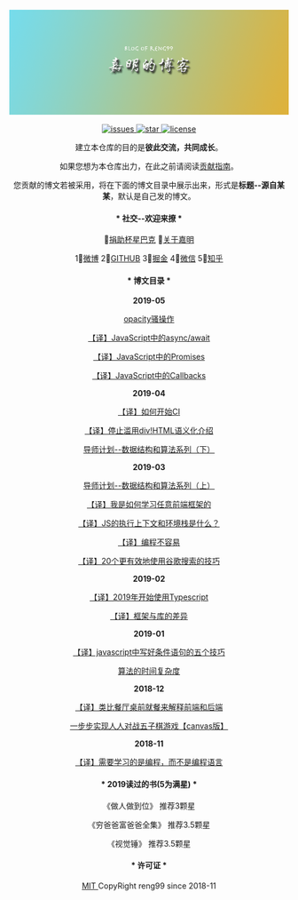 <p align="center"><a href="https://github.com/reng99/blogs"><img src="./src/imgs/banner.png" alt="banner" /></a></p>

<p align="center">
    <a href="https://github.com/reng99/blogs/issues">
        <img src="https://img.shields.io/github/issues/reng99/blogs.svg" alt="issues"/>
    </a>
    <a href="https://github.com/reng99/blogs/stargazers">
        <img src="https://img.shields.io/github/stars/reng99/blogs.svg" alt="star"/>
    </a>
    <a href="https://github.com/reng99/blogs/blob/master/LICENSE">
        <img src="https://img.shields.io/github/license/reng99/blogs.svg" alt="license"/>
    </a>
</p>

<p align="center">建立本仓库的目的是<b>彼此交流，共同成长</b>。</p>
<p align="center">如果您想为本仓库出力，在此之前请阅读<a href="./CONTRIBUTING.md">贡献指南</a>。</p>
<p align="center">您贡献的博文若被采用，将在下面的博文目录中展示出来，形式是<b>标题--源自某某</b>，默认是自己发的博文。</p>

<h4 align="center">* 社交--欢迎来撩 *</h4>

<p align="center">
    💓<a href="./src/other/donate.md">捐助杯星巴克</a>
    🏃<a href="./src/other/resume.md">关于嘉明</a>
</p>
<p align="center">
    1⃣️<a href="https://weibo.com/reng99">微博</a> 
    2⃣️<a href="https://github.com/reng99">GITHUB</a> 
    3⃣️<a href="https://juejin.im/user/5a00493f5188252c224d6475">掘金</a> 
    4⃣️<a href="./src/other/resume.md">微信</a> 
    5⃣️<a href="https://www.zhihu.com/people/reng99/activities">知乎</a> 
</p>

<h4 align="center">* 博文目录 *</h4>

<p align="center"><b>2019-05</b></p>
<p align="center"></p>
<p align="center"><a href="https://github.com/reng99/blogs/issues/21">opacity骚操作</a></p>
<p align="center"><a href="https://github.com/reng99/blogs/issues/20">【译】JavaScript中的async/await</a></p>
<p align="center"><a href="https://github.com/reng99/blogs/issues/19">【译】JavaScript中的Promises</a></p>
<p align="center"><a href="https://github.com/reng99/blogs/issues/18">【译】JavaScript中的Callbacks</a></p>

<p align="center"><b>2019-04</b></p>
<p align="center"><a href="https://github.com/reng99/blogs/issues/17">【译】如何开始CI</a></p>
<p align="center"><a href="https://github.com/reng99/blogs/issues/16">【译】停止滥用div!HTML语义化介绍</a></p>
<p align="center"><a href="https://github.com/reng99/blogs/issues/15">导师计划--数据结构和算法系列（下）</a></p>

<p align="center"><b>2019-03</b></p>
<p align="center"><a href="https://github.com/reng99/blogs/issues/14">导师计划--数据结构和算法系列（上）</a></p>
<p align="center"><a href="https://github.com/reng99/blogs/issues/12">【译】我是如何学习任意前端框架的</a></p>
<p align="center"><a href="https://github.com/reng99/blogs/issues/11">【译】JS的执行上下文和环境栈是什么？</a></p>
<p align="center"><a href="https://github.com/reng99/blogs/issues/10">【译】编程不容易</a></p>
<p align="center"><a href="https://github.com/reng99/blogs/issues/9">【译】20个更有效地使用谷歌搜索的技巧</a></p>

<p align="center"><b align="center">2019-02</b></p>
<p align="center"><a href="https://github.com/reng99/blogs/issues/8">【译】2019年开始使用Typescript</a></p>
<p align="center"><a href="https://github.com/reng99/blogs/issues/7">【译】框架与库的差异</a></p>

<p align="center"><b>2019-01</b></p>
<p align="center"><a href="https://github.com/reng99/blogs/issues/6">【译】javascript中写好条件语句的五个技巧</a></p>
<p align="center"><a href="https://github.com/reng99/blogs/issues/5">算法的时间复杂度</a></p>

<p align="center"><b>2018-12</b></p>
<p align="center"><a href="https://github.com/reng99/blogs/issues/4">【译】类比餐厅桌前就餐来解释前端和后端</a></p>
<p align="center"><a href="https://github.com/reng99/blogs/issues/3">一步步实现人人对战五子棋游戏【canvas版】</a></p>

<p align="center"><b>2018-11</b></center>
<p align="center"><a href="https://github.com/reng99/blogs/issues/1">【译】需要学习的是编程，而不是编程语言</a></p>

<h4 align="center">* 2019读过的书(5为满星) *</h4>
<p align="center">《做人做到位》 推荐3颗星</p>
<p align="center">《穷爸爸富爸爸全集》 推荐3.5颗星</p>
<p align="center">《视觉锤》 推荐3.5颗星</p>

<h4 align="center">* 许可证 *</h4>
<p align="center"><a href="./LICENSE">MIT </a>CopyRight reng99 since 2018-11</p>
